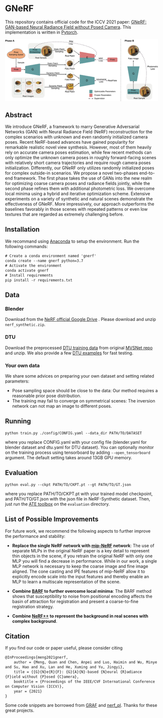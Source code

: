 # GNeRF

This repository contains official code for the ICCV 2021 paper:
[GNeRF: GAN-based Neural Radiance Field without Posed Camera](https://arxiv.org/abs/2103.15606). This implementation is
written in [Pytorch](https://pytorch.org/).

![architecture](./images/architecture.png)

## Abstract

We introduce GNeRF, a framework to marry Generative Adversarial Networks (GAN) with Neural Radiance Field (NeRF) 
reconstruction for the complex scenarios with unknown and even randomly initialized camera poses. Recent NeRF-based
advances have gained popularity for remarkable realistic novel view synthesis. However, most of them heavily rely on
accurate camera poses estimation, while few recent methods can only optimize the unknown camera poses in roughly
forward-facing scenes with relatively short camera trajectories and require rough camera poses initialization.
Differently, our GNeRF only utilizes randomly initialized poses for complex outside-in scenarios. We propose a novel
two-phases end-to-end framework. The first phase takes the use of GANs into the new realm for optimizing coarse camera
poses and radiance fields jointly, while the second phase refines them with additional photometric loss. We overcome
local minima using a hybrid and iterative optimization scheme. Extensive experiments on a variety of synthetic and
natural scenes demonstrate the effectiveness of GNeRF. More impressively, our approach outperforms the baselines
favorably in those scenes with repeated patterns or even low textures that are regarded as extremely challenging before.

## Installation

We recommand using [Anaconda](https://www.anaconda.com/) to setup the environment. Run the following commands:

```
# Create a conda environment named 'gnerf'
conda create --name gnerf python=3.7
# Activate the environment
conda activate gnerf
# Install requirements
pip install -r requirements.txt
```

## Data

### Blender

Download from the [NeRF official Google Drive](https://drive.google.com/drive/folders/128yBriW1IG_3NJ5Rp7APSTZsJqdJdfc1)
. Please download and unzip `nerf_synthetic.zip`.

### DTU

Download the preprocessed [DTU training data](https://drive.google.com/file/d/1eDjh-_bxKKnEuz5h-HXS7EDJn59clx6V/view)
from original [MVSNet repo](https://github.com/YoYo000/MVSNet) and unzip. We also provide a few
[DTU examples](https://drive.google.com/file/d/1vh80KO-EvrUrXuBxzgKJf5Z5hPfPl4Bl/view?usp=sharing) for fast testing.

### Your own data

We share some advices on preparing your own dataset and setting related parameters:

- Pose sampling space should be close to the data: Our method requires a reasonable prior pose distribution.
- The training may fail to converge on symmetrical scenes: The inversion network can not map an image to different poses.

## Running

```
python train.py ./config/CONFIG.yaml --data_dir PATH/TO/DATASET
```

where you replace CONFIG.yaml with your config file (blender.yaml for blender dataset and dtu.yaml for DTU dataset). You
can optionally monitor on the training process using tensorboard by adding `--open_tensorboard` argument. The default
setting takes around 13GB GPU memory.

## Evaluation

```
python eval.py --ckpt PATH/TO/CKPT.pt --gt PATH/TO/GT.json 
```

where you replace PATH/TO/CKPT.pt with your trained model checkpoint, and PATH/TO/GT.json with the json file in NeRF-Synthetic
dataset. Then, just run the  [ATE toolbox](https://github.com/uzh-rpg/rpg_trajectory_evaluation) on the `evaluation` directory.

## List of Possible Improvements

For future work, we recommend the following aspects to further improve the performance and stability:

- **Replace the single NeRF network with [mip-NeRF](https://jonbarron.info/mipnerf/) network**: The use of separate MLPs
  in the original NeRF paper is a key detail to represent thin objects in the scene, if you retrain the original NeRF
  with only one MLP you will find a decrease in performance. While in our work, a single MLP network is necessary to
  keep the coarse image and fine image aligned. The cone casting and IPE features of mip-NeRF allow it to explicitly
  encode scale into the input features and thereby enable an MLP to learn a multiscale representation of the scene.

- **Combine [BARF](https://arxiv.org/abs/2104.06405) to further overcome local minima**: The BARF method shows that
  susceptibility to noise from positional encoding affects the basin of attraction for registration and present a
  coarse-to-fine registration strategy.

- **Combine [NeRF++](https://arxiv.org/abs/2010.07492) to represent the background in real scenes with complex
  background**.

## Citation

If you find our code or paper useful, please consider citing

    @InProceedings{meng2021gnerf,
        author = {Meng, Quan and Chen, Anpei and Luo, Haimin and Wu, Minye and Su, Hao and Xu, Lan and He, Xuming and Yu, Jingyi},
        title = {{G}{N}e{R}{F}: {G}{A}{N}-based {N}eural {R}adiance {F}ield without {P}osed {C}amera},
        booktitle = {Proceedings of the IEEE/CVF International Conference on Computer Vision (ICCV)},
        year = {2021}
    }

Some code snippets are borrowed from [GRAF](https://github.com/autonomousvision/graf)
and [nerf_pl](https://github.com/kwea123/nerf_pl.git). Thanks for these great projects.